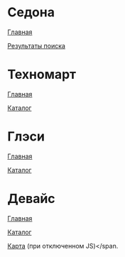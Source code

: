 # Седона

<a href="https://maximryabov22011988.github.io/portfolio/sedona/index.html" target="_blank">Главная</a>

<a href="https://maximryabov22011988.github.io/portfolio/sedona/searching-results.html" target="_blank">Результаты поиска</a>


# Техномарт

<a href="https://maximryabov22011988.github.io/portfolio/technomart/index.html" target="_blank">Главная</a>

<a href="https://maximryabov22011988.github.io/portfolio/technomart/catalog.html" target="_blank">Каталог</a>


# Глэси

<a href="https://maximryabov22011988.github.io/portfolio/gllacy/index.html" target="_blank">Главная</a>

<a href="https://maximryabov22011988.github.io/portfolio/gllacy/cream-ice-cream.html" target="_blank">Каталог</a>


# Девайс

<a href="https://maximryabov22011988.github.io/portfolio/device/index.html" target="_blank">Главная</a>

<a href="https://maximryabov22011988.github.io/portfolio/device/catalog.html" target="_blank">Каталог</a>

<span><a href="https://maximryabov22011988.github.io/portfolio/device/map.html" target="_blank">Карта</a> (при отключенном JS)</span.
